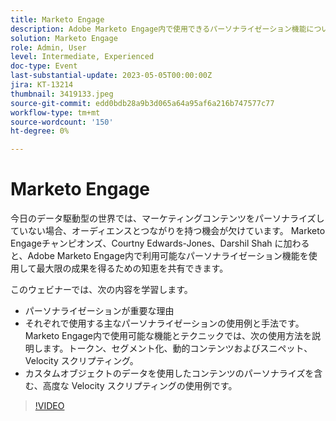 ```yaml
---
title: Marketo Engage
description: Adobe Marketo Engage内で使用できるパーソナライゼーション機能について説明します。トークン、セグメント化、動的コンテンツおよびスニペット、Velocity スクリプティング。  カスタムオブジェクトのデータを使用したコンテンツのパーソナライズを含む、高度な Velocity スクリプティングの使用例です。
solution: Marketo Engage
role: Admin, User
level: Intermediate, Experienced
doc-type: Event
last-substantial-update: 2023-05-05T00:00:00Z
jira: KT-13214
thumbnail: 3419133.jpeg
source-git-commit: edd0bdb28a9b3d065a64a95af6a216b747577c77
workflow-type: tm+mt
source-wordcount: '150'
ht-degree: 0%

---
```



# Marketo Engage

今日のデータ駆動型の世界では、マーケティングコンテンツをパーソナライズしていない場合、オーディエンスとつながりを持つ機会が欠けています。 Marketo Engageチャンピオンズ、Courtny Edwards-Jones、Darshil Shah に加わると、Adobe Marketo Engage内で利用可能なパーソナライゼーション機能を使用して最大限の成果を得るための知恵を共有できます。

このウェビナーでは、次の内容を学習します。

* パーソナライゼーションが重要な理由
* それぞれで使用する主なパーソナライゼーションの使用例と手法です。 Marketo Engage内で使用可能な機能とテクニックでは、次の使用方法を説明します。トークン、セグメント化、動的コンテンツおよびスニペット、Velocity スクリプティング。
* カスタムオブジェクトのデータを使用したコンテンツのパーソナライズを含む、高度な Velocity スクリプティングの使用例です。

>[!VIDEO](https://video.tv.adobe.com/v/3419133/?learn=on)
